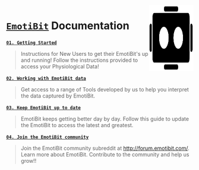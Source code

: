 <img src="./assets/EmotiBit-logo.svg" align="right" width="120" height="178">

# [`EmotiBit`](https://www.emotibit.com/) Documentation
[**`01. Getting Started`**](./Getting_Started.md) 
> Instructions for New Users to get their EmotiBit's up and running! Follow the instructions provided to access your Physiological Data!

[**`02. Working with EmotiBit data`**](./Working_with_emotibit_data.md) 
> Get access to a range of Tools developed by us to help you interpret the data captured by EmotiBit.

[**`03. Keep EmotiBit up to date`**](./Keep_emotibit_up_to_date.md)
> EmotiBit keeps getting better day by day. Follow this guide to update the EmotiBit to access the latest and greatest.

[**`04. Join the EmotiBit community`**](./Contributing_to_emotibit_community/)
> Join the EmotiBit community subreddit at http://forum.emotibit.com/.
> Learn more about EmotiBit. Contribute to the community and help us grow!!

[EmotiBit_outOfBox]: ./assets/emotibit-outOfBox.png ""

